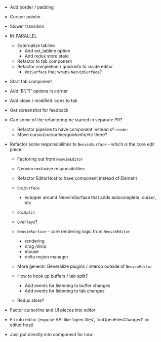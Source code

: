 - Add border / padding
- Cursor: pointer
- Slower transition
- IN PARALLEL
    - Externalize tabline
        - Add ext_tabline option
        - Add redux store state
    - Refactor to tab component
    - Refactor completion / quickinfo to inside editor
        - `OniSurface` that wraps `NeovimSurface`?

- Start tab component
- Add 'B'/'T' options in corner
- Add close / modified icons to tab
- Get screenshot for feedback

- Can some of the refactoring be started in separate PR?
    - Refactor pipeline to have component instead of `render`
    - Move cursor/cursorline/quickinfo/etc there?

- Refactor some responsibilities to `NeovimSurface` - which is the core edit piece
    - Factoring out from `NeovimEditor`
    - Neovim exclusive responsibilities

    - Refactor EditorHost to have component instead of Element

    - `OniSurface`
        - wrapper around NeovimSurface that adds autocomplete, cursor, etc

    - `OniSplit`
    <div className="container full vertical">
        <div className="container fixed">
            <Tabs ../>
        </div>
        <div className="container full">
            <OniSurface ... />
        </div>
    </div>

    - `Overlays`?

    - `NeovimSurface` - core rendering logic from `NeovimEditor`
        - rendering
        - drag /drop
        - mouse
        - delta region manager

    - More general: Generalize plugins / interop outside of `NeovimEditor`
    - How to hook up buffers / tab split?
        - Add events for listening to buffer changes
        - Add events for listening to tab changes
    - Redux store?

- Factor cursorline and UI pieces into editor
- Fit into editor (expose API like 'open files', 'onOpenFilesChanged' on editor host)
- Just put directly into <Editor /> component for now
